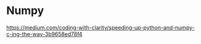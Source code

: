 

# Numpy

https://medium.com/coding-with-clarity/speeding-up-python-and-numpy-c-ing-the-way-3b9658ed78f4